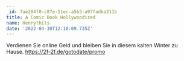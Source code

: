```yaml
---
_id: 7ae204f0-c87e-11ec-a5b3-a97fadba211b
title: A Comic Book Hollywoodized
name: Henrythils
date: '2022-04-30T12:10:09.735Z'
---
```

Verdienen Sie online Geld und bleiben Sie in diesem kalten Winter zu Hause. https://2f-2f.de/gotodate/promo
